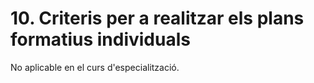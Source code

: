 # 10. Criteris per a realitzar els plans formatius individuals

<!-- PENDENT -->

<!-- El PCCF ha d'especificar els documents i el protocol que hagen d'utilitzar-se  per  a programar el treball de Formació Dual d'acord amb el marc normatiu.  

LO 3/22. Article 58. Pla de formació  

1. Cada persona en formació disposarà d'un pla de formació [...]. 3. Els centres de formació professional definiran, conjuntament amb les empreses o organismes equiparats, la identificació dels resultats d'aprenentatge inclosos en el currículum de cada oferta formativa a abordar en el centre o en l'empresa. La identificació dels resultats d'aprenentatge compartits entre el centre i l'empresa o organisme equiparat tindrà caràcter flexible [...] 
2. 
Vegeu la fitxa inclosa en l'annex IV 
-->
<!--
Els criteris que seguirem per a realitzar els plans formatius individuals de la formació dels alumnes a l'empresa seran els següents:

1. Adequació al perfil de l’alumne

    Analitzar el seu nivell de competències, tant tècniques com transversals.

    Tindre en compte els seus interessos professionals i objectius de futur.

    Considerar possibles necessitats educatives especials o adaptacions.

2. Correspondència amb els objectius del currículum

    Assegurar que les activitats a realitzar cobrisquen els resultats d’aprenentatge definits en les programacions d'aula del grup al que perteneix l'alumne.

    Establir un vincle clar entre tasques reals i reultats d'aprenentatge a avaluar.

3. Context i possibilitats de l’empresa

    Identificar quines tasques/projectes es poden oferir que siguen significatius i formatius.

    Valorar la capacitat de l’empresa per acollir i tutoritzar als alumnes (supervisió, recursos, seguretat).

    Ajustar el pla a les necessitats i ritmes de producció sense perdre el sentit educatiu de la formació.

4. Progrés i seqüenciació

    Planificar una evolució gradual: tasques inicials més senzilles que impliquen responsabilitats progressives.

    Alternar activitats tècniques amb activitats transversals, tals com comunicació, treball en equip, gestió del temps.

    Establir diferents fases per tal de relacionar-les en activitats de dificultat progressiva (iniciació, consolidació, autonomia).

5. Realisme i viabilitat

    Ajustar objectius i activitats a les hores disponibles de la FCT/dual.

    Evitar sobrecàrrega o tasques no formatives, com les tasques repetitives sense aprenentatge.

    Garantir condicions de seguretat i recursos adequats.

6. Avaluació i seguiment

    Definir indicadors clars per mesurar si l’alumne ha assolit cada resultat d'aprenentatge objectiu.

    Incloure mecanismes de seguiment periòdic, tals com reunions centre-empresa i autoavaluació de l’alumne.

    Preveure espais de feedback constructiu i d’ajust del pla.

7. Flexibilitat i adaptació

    Permetre canvis al pla segons l’evolució de l’alumne o la dinàmica de l’empresa.

    Preveure alternatives en cas que alguna tasca no es puga dur a terme.

    Donar marge perquè l’alumne puga explorar interessos propis dins l’entorn laboral.
-->

No aplicable en el curs d'especialització.